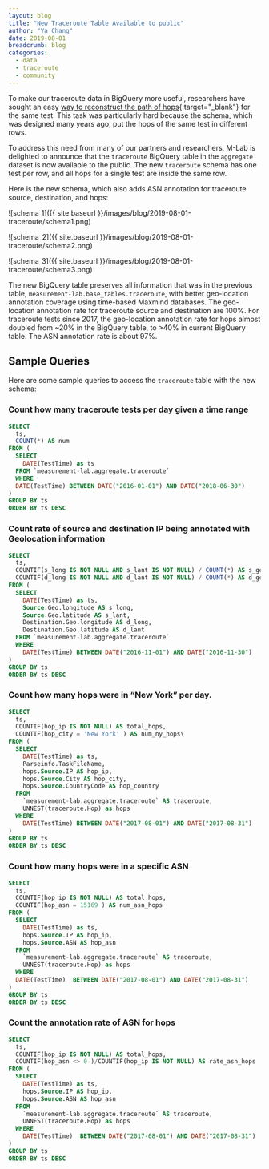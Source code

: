 ```yaml
---
layout: blog
title: "New Traceroute Table Available to public"
author: "Ya Chang"
date: 2019-08-01
breadcrumb: blog
categories:
  - data
  - traceroute
  - community
---
```


To make our traceroute data in BigQuery more useful, researchers have sought an easy [way to reconstruct the path of hops][1]{:target="_blank"} for the same test. This task was particularly hard because the schema, which was designed many years ago, put the hops of the same test in different rows.

To address this need from many of our partners and researchers, M-Lab is delighted to announce that the `traceroute` BigQuery table in the `aggregate` dataset is now available to the public. The new `traceroute` schema has one test per row, and all hops for a single test are inside the same row.<!--more-->

[1]: https://nemelor.wordpress.com/2018/08/28/access-to-mlab-traceroute-data-from-google-bigquery/

Here is the new schema, which also adds ASN annotation for traceroute source, destination, and hops:

![schema_1]({{ site.baseurl }}/images/blog/2019-08-01-traceroute/schema1.png)

![schema_2]({{ site.baseurl }}/images/blog/2019-08-01-traceroute/schema2.png)

![schema_3]({{ site.baseurl }}/images/blog/2019-08-01-traceroute/schema3.png)

The new BigQuery table preserves all information that was in the previous table, `measurement-lab.base_tables.traceroute`, with better geo-location annotation coverage using time-based Maxmind databases. The geo-location annotation rate for traceroute source and destination are 100%. For traceroute tests since 2017, the geo-location annotation rate for hops almost doubled from ~20% in the BigQuery table, to >40% in current BigQuery table. The ASN annotation rate is about 97%.

## Sample Queries

Here are some sample queries to access the `traceroute` table with the new schema:

### Count how many traceroute tests per day given a time range

~~~sql
SELECT
  ts,
  COUNT(*) AS num
FROM (
  SELECT
    DATE(TestTime) as ts
  FROM `measurement-lab.aggregate.traceroute`
  WHERE
  DATE(TestTime) BETWEEN DATE("2016-01-01") AND DATE("2018-06-30")
)
GROUP BY ts
ORDER BY ts DESC
~~~

### Count rate of source and destination IP being annotated with Geolocation information

~~~sql
SELECT
  ts,
  COUNTIF(s_long IS NOT NULL AND s_lant IS NOT NULL) / COUNT(*) AS s_geo_success_rate,
  COUNTIF(d_long IS NOT NULL AND d_lant IS NOT NULL) / COUNT(*) AS d_geo_success_rate
FROM (
  SELECT
    DATE(TestTime) as ts,
    Source.Geo.longitude AS s_long,
    Source.Geo.latitude AS s_lant,
    Destination.Geo.longitude AS d_long,
    Destination.Geo.latitude AS d_lant
  FROM `measurement-lab.aggregate.traceroute`
  WHERE
    DATE(TestTime) BETWEEN DATE("2016-11-01") AND DATE("2016-11-30")
)
GROUP BY ts
ORDER BY ts DESC
~~~

### Count how many hops were in “New York” per day.

~~~sql
SELECT
  ts,
  COUNTIF(hop_ip IS NOT NULL) AS total_hops,
  COUNTIF(hop_city = 'New York' ) AS num_ny_hops\
FROM (
  SELECT
    DATE(TestTime) as ts,
    Parseinfo.TaskFileName,
    hops.Source.IP AS hop_ip,
    hops.Source.City AS hop_city,
    hops.Source.CountryCode AS hop_country
  FROM
    `measurement-lab.aggregate.traceroute` AS traceroute,
    UNNEST(traceroute.Hop) as hops
  WHERE
    DATE(TestTime) BETWEEN DATE("2017-08-01") AND DATE("2017-08-31")
)
GROUP BY ts
ORDER BY ts DESC
~~~

### Count how many hops were in a specific ASN

~~~sql
SELECT
  ts,
  COUNTIF(hop_ip IS NOT NULL) AS total_hops,
  COUNTIF(hop_asn = 15169 ) AS num_asn_hops
FROM (
  SELECT
    DATE(TestTime) as ts,
    hops.Source.IP AS hop_ip,
    hops.Source.ASN AS hop_asn
  FROM
    `measurement-lab.aggregate.traceroute` AS traceroute,
    UNNEST(traceroute.Hop) as hops
  WHERE
  DATE(TestTime)  BETWEEN DATE("2017-08-01") AND DATE("2017-08-31")
)
GROUP BY ts
ORDER BY ts DESC
~~~

### Count the annotation rate of ASN for hops

~~~sql
SELECT
  ts,
  COUNTIF(hop_ip IS NOT NULL) AS total_hops,
  COUNTIF(hop_asn <> 0 )/COUNTIF(hop_ip IS NOT NULL) AS rate_asn_hops
FROM (
  SELECT
    DATE(TestTime) as ts,
    hops.Source.IP AS hop_ip,
    hops.Source.ASN AS hop_asn
  FROM
    `measurement-lab.aggregate.traceroute` AS traceroute,
    UNNEST(traceroute.Hop) as hops
  WHERE
    DATE(TestTime)  BETWEEN DATE("2017-08-01") AND DATE("2017-08-31")
)
GROUP BY ts
ORDER BY ts DESC
~~~
